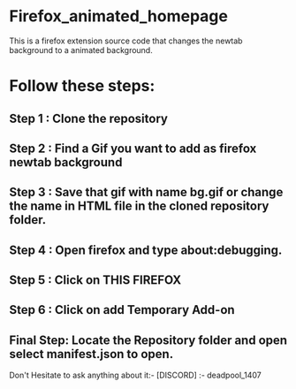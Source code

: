 # Firefox_animated_homepage
This is a firefox extension source code that changes the newtab background to a animated background.

# Follow these steps:
## Step 1 : Clone the repository
## Step 2 : Find a Gif you want to add as firefox newtab background
## Step 3 : Save that gif with name bg.gif or change the name in HTML file in the cloned repository folder.
## Step 4 : Open firefox and type about:debugging.
## Step 5 : Click on THIS FIREFOX
## Step 6 : Click on add Temporary Add-on
## Final Step: Locate the Repository folder and open select manifest.json to open.

Don't Hesitate to ask anything about it:-
[DISCORD] :- deadpool_1407
